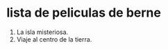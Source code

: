 lista de peliculas de berne
===========================

1. La isla misteriosa.
2. Viaje al centro de la tierra.

